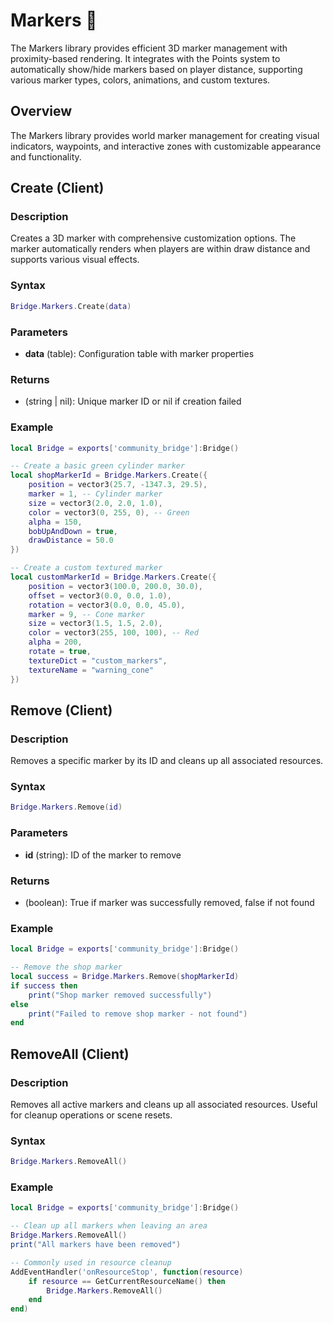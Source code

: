 # Markers 📌

<!--META
nav: true
toc: true
description: The Markers library provides efficient 3D marker management with proximity-based rendering. It integrates with the Points system to automatically show/hide markers based on player distance, supporting various marker types, colors, animations, and custom textures.
-->

The Markers library provides efficient 3D marker management with proximity-based rendering. It integrates with the Points system to automatically show/hide markers based on player distance, supporting various marker types, colors, animations, and custom textures.

## Overview

The Markers library provides world marker management for creating visual indicators, waypoints, and interactive zones with customizable appearance and functionality.

## Create (Client)

### Description
Creates a 3D marker with comprehensive customization options. The marker automatically renders when players are within draw distance and supports various visual effects.

### Syntax
```lua
Bridge.Markers.Create(data)
```

### Parameters
- **data** (table): Configuration table with marker properties

### Returns
- (string | nil): Unique marker ID or nil if creation failed

### Example
```lua
local Bridge = exports['community_bridge']:Bridge()

-- Create a basic green cylinder marker
local shopMarkerId = Bridge.Markers.Create({
    position = vector3(25.7, -1347.3, 29.5),
    marker = 1, -- Cylinder marker
    size = vector3(2.0, 2.0, 1.0),
    color = vector3(0, 255, 0), -- Green
    alpha = 150,
    bobUpAndDown = true,
    drawDistance = 50.0
})

-- Create a custom textured marker
local customMarkerId = Bridge.Markers.Create({
    position = vector3(100.0, 200.0, 30.0),
    offset = vector3(0.0, 0.0, 1.0),
    rotation = vector3(0.0, 0.0, 45.0),
    marker = 9, -- Cone marker
    size = vector3(1.5, 1.5, 2.0),
    color = vector3(255, 100, 100), -- Red
    alpha = 200,
    rotate = true,
    textureDict = "custom_markers",
    textureName = "warning_cone"
})
```

## Remove (Client)

### Description
Removes a specific marker by its ID and cleans up all associated resources.

### Syntax
```lua
Bridge.Markers.Remove(id)
```

### Parameters
- **id** (string): ID of the marker to remove

### Returns
- (boolean): True if marker was successfully removed, false if not found

### Example
```lua
local Bridge = exports['community_bridge']:Bridge()

-- Remove the shop marker
local success = Bridge.Markers.Remove(shopMarkerId)
if success then
    print("Shop marker removed successfully")
else
    print("Failed to remove shop marker - not found")
end
```

## RemoveAll (Client)

### Description
Removes all active markers and cleans up all associated resources. Useful for cleanup operations or scene resets.

### Syntax
```lua
Bridge.Markers.RemoveAll()
```

### Example
```lua
local Bridge = exports['community_bridge']:Bridge()

-- Clean up all markers when leaving an area
Bridge.Markers.RemoveAll()
print("All markers have been removed")

-- Commonly used in resource cleanup
AddEventHandler('onResourceStop', function(resource)
    if resource == GetCurrentResourceName() then
        Bridge.Markers.RemoveAll()
    end
end)
```

